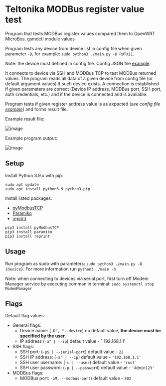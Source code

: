 # Teltonika MODBus register value test

Program that tests MODBus register values compared them to OpenWRT MicroBus, gsmdctl module values

Program tests any device from device list in config file when given parameter `-D`, for example: `sudo python3 ./main.py -D RUTX11`.

Note: the device must defined in config file. 
Config JSON file [example](config.json). 

It connects to device via SSH and MODBus TCP to test MODBus returned values.
The program reads all data of a given device from config file (or default argument values) if such device exists. 
A connection is established if given parameters are correct (Device IP address, MODBus port, SSH port, auth credentials, etc.) and if the device is connected and is avaliable.

Program tests if given register address value is as axpected (_see config file [example](config.json)_) and forms result file.

Example result file:

![image](https://user-images.githubusercontent.com/61172051/168070484-c8b7b992-4e5c-4058-9dde-883d23ada6ba.png)

Example program output:

![image](https://user-images.githubusercontent.com/61172051/168070573-825d15f7-1eb5-4f5f-86ef-8fd73ff64535.png)

## Setup
Install Python 3.9.x with pip:
```
sudo apt update
sudo apt install python3.9 python3-pip
```
Install listed packages:

- [pyModbusTCP](https://pypi.org/project/pyModbusTCP/)
- [Paramiko](https://docs.paramiko.org/)
- [reprint](https://github.com/Yinzo/reprint)
```
pip3 install pyModbusTCP
pip3 install paramiko
pip3 install reprint
```

## Usage
Run program as sudo with parameters: `sudo python3 ./main.py -D {device}`. For more information run `python3 ./main -h`

Note: when connecting to devices via serial port, first turn off Modem Manager service by executing comman in terminal: `sudo systemctl stop ModemManager`

## Flags
Default flag values:
- General flags:
  - Device name: (`-D", "--device`) no default value, **the device must be specified by the user**.
  - IP address (`-a" | --ip`) default value - `'192.168.1.1'
- SSH flags:
  - SSH port: (`-pS | --serial-port`) default value - `22`
  - SSH IP address: (`-a" | --ip`) default value - `'192.168.1.1'`
  - SSH user username: (`-u | --user`) default value - `'root'`
  - SSH user password: (`-p | --password`) default value - `'Admin123'`
- MODBus flags:
  - MODBus port: `-pM, --modbus-port`) default value - `502`
